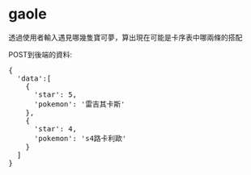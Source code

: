 # gaole

透過使用者輸入遇見哪幾隻寶可夢，算出現在可能是卡序表中哪兩條的搭配

POST到後端的資料:
<pre>
{
  'data':[
    {
      'star': 5,
      'pokemon': '雷吉其卡斯'
    },
    {
      'star': 4,
      'pokemon': 's4路卡利歐'
    }
  ]
}
</pre>
